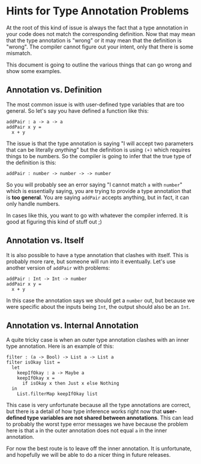 # Hints for Type Annotation Problems

At the root of this kind of issue is always the fact that a type annotation in your code does not match the corresponding definition. Now that may mean that the type annotation is "wrong" or it may mean that the definition is "wrong". The compiler cannot figure out your intent, only that there is some mismatch.

This document is going to outline the various things that can go wrong and show some examples.


## Annotation vs. Definition

The most common issue is with user-defined type variables that are too general. So let's say you have defined a function like this:

```gren
addPair : a -> a -> a
addPair x y =
  x + y
```

The issue is that the type annotation is saying "I will accept two parameters that can be literally *anything*" but the definition is using `(+)` which requires things to be numbers. So the compiler is going to infer that the true type of the definition is this:

```gren
addPair : number -> number -> -> number
```

So you will probably see an error saying "I cannot match `a` with `number`" which is essentially saying, you are trying to provide a type annotation that is **too general**. You are saying `addPair` accepts anything, but in fact, it can only handle numbers.

In cases like this, you want to go with whatever the compiler inferred. It is good at figuring this kind of stuff out ;)


## Annotation vs. Itself

It is also possible to have a type annotation that clashes with itself. This is probably more rare, but someone will run into it eventually. Let's use another version of `addPair` with problems:

```gren
addPair : Int -> Int -> number
addPair x y =
  x + y
```

In this case the annotation says we should get a `number` out, but because we were specific about the inputs being `Int`, the output should also be an `Int`.


## Annotation vs. Internal Annotation

A quite tricky case is when an outer type annotation clashes with an inner type annotation. Here is an example of this:

```gren
filter : (a -> Bool) -> List a -> List a
filter isOkay list =
  let
    keepIfOkay : a -> Maybe a
    keepIfOkay x =
      if isOkay x then Just x else Nothing
  in
    List.filterMap keepIfOkay list
```

This case is very unfortunate because all the type annotations are correct, but there is a detail of how type inference works right now that **user-defined type variables are not shared between annotations**. This can lead to probably the worst type error messages we have because the problem here is that `a` in the outer annotation does not equal `a` in the inner annotation.

For now the best route is to leave off the inner annotation. It is unfortunate, and hopefully we will be able to do a nicer thing in future releases.
